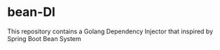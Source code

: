 # bean-DI

This repository contains a Golang Dependency Injector that inspired by Spring Boot Bean System